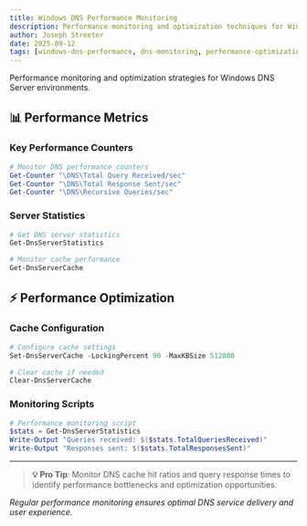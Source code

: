 ```yaml
---
title: Windows DNS Performance Monitoring
description: Performance monitoring and optimization techniques for Windows DNS Server deployments
author: Joseph Streeter
date: 2025-09-12
tags: [windows-dns-performance, dns-monitoring, performance-optimization, dns-metrics]
---
```


Performance monitoring and optimization strategies for Windows DNS Server environments.

## 📊 Performance Metrics

### Key Performance Counters

```powershell
# Monitor DNS performance counters
Get-Counter "\DNS\Total Query Received/sec"
Get-Counter "\DNS\Total Response Sent/sec"
Get-Counter "\DNS\Recursive Queries/sec"
```

### Server Statistics

```powershell
# Get DNS server statistics
Get-DnsServerStatistics

# Monitor cache performance
Get-DnsServerCache
```

## ⚡ Performance Optimization

### Cache Configuration

```powershell
# Configure cache settings
Set-DnsServerCache -LockingPercent 90 -MaxKBSize 512000

# Clear cache if needed
Clear-DnsServerCache
```

### Monitoring Scripts

```powershell
# Performance monitoring script
$stats = Get-DnsServerStatistics
Write-Output "Queries received: $($stats.TotalQueriesReceived)"
Write-Output "Responses sent: $($stats.TotalResponsesSent)"
```

---

> **💡 Pro Tip**: Monitor DNS cache hit ratios and query response times to identify performance bottlenecks and optimization opportunities.

*Regular performance monitoring ensures optimal DNS service delivery and user experience.*
